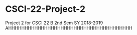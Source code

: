 # CSCI-22-Project-2
Project 2 for CSCI 22 B 2nd Sem SY 2018-2019
AHHHHHHHHHHHHHHHHHHHHHHHHHHHHHHHHHHHHHH
